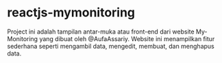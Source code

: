 # reactjs-mymonitoring
Project ini adalah tampilan antar-muka atau front-end dari website My-Monitoring yang dibuat oleh @AufaAssariy. Website ini menampilkan fitur sederhana seperti mengambil data, mengedit, membuat, dan menghapus data.
